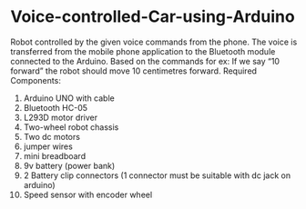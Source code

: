 # Voice-controlled-Car-using-Arduino
Robot controlled by the given voice commands from the phone. The voice is transferred from the mobile phone application to the Bluetooth module connected to the Arduino. Based on the commands for ex: If we say “10 forward” the robot should move 10 centimetres forward. 
Required Components: 
1. Arduino UNO with cable 
2. Bluetooth HC-05 
3. L293D motor driver
4. Two-wheel robot chassis 
5. Two dc motors 
6. jumper wires 
7. mini breadboard 
8. 9v battery (power bank) 
9. 2 Battery clip connectors (1 connector must be suitable with dc jack on arduino) 
10. Speed sensor with encoder wheel
